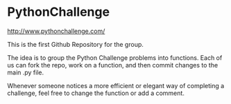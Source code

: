 PythonChallenge
===============

http://www.pythonchallenge.com/

This is the first Github Repository for the group.

The idea is to group the Python Challenge problems into functions.
Each of us can fork the repo, work on a function, and then commit
changes to the main .py file.

Whenever someone notices a more efficient or elegant way of completing
a challenge, feel free to change the function or add a comment.

